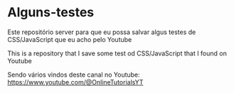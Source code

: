 # Alguns-testes

Este repositório server para que eu possa salvar algus testes de CSS/JavaScript que eu acho pelo Youtube

This is a repository that I save some test od CSS/JavaScript that I found on Youtube
 
Sendo vários vindos deste canal no Youtube: 
https://www.youtube.com/@OnlineTutorialsYT
